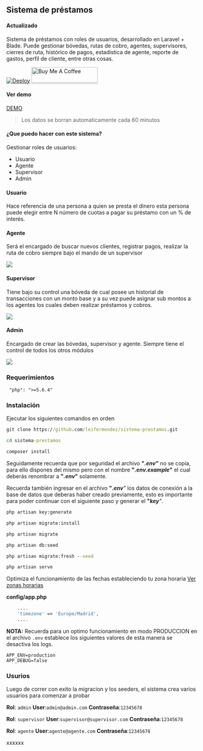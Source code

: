 ## Sistema de préstamos
#### Actualizado

Sistema de préstamos con roles de usuarios, desarrollado en Laravel + Blade. Puede gestionar bóvedas, rutas de cobro, agentes, supervisores, cierres de ruta, histórico de pagos, estadística de agente, reporte de gastos, perfil de cliente, entre otras cosas.

[![Deploy](https://www.herokucdn.com/deploy/button.svg)](https://heroku.com/deploy?template=https://github.com/leifermendez/sistema-prestamos) <a href="https://www.buymeacoffee.com/leifermendez" target="_blank"><img src="https://www.buymeacoffee.com/assets/img/custom_images/orange_img.png" alt="Buy Me A Coffee" style="height: 41px !important;width: 174px !important;box-shadow: 0px 3px 2px 0px rgba(190, 190, 190, 0.5) !important;-webkit-box-shadow: 0px 3px 2px 0px rgba(190, 190, 190, 0.5) !important;" ></a>

#### Ver demo
[DEMO](https://sistema-prestamos-youtube.herokuapp.com/login)

> Los datos se borran automaticamente cada 60 minutos

#### ¿Que puedo hacer con este sistema?

Gestionar roles de usuarios:
- Usuario
- Agente
- Supervisor
- Admin

#### Usuario
Hace referencia de una persona a quien se presta el dinero esta persona puede elegir entre N número de cuotas a pagar su préstamo con un % de interés.

#### Agente
Será el encargado de buscar nuevos clientes, registrar pagos, realizar la ruta de cobro siempre bajo el mando de un supervisor

![](https://i.imgur.com/kbvwudQ.gif)

#### Supervisor
Tiene bajo su control una bóveda de cual posee un historial de transacciones con un monto base y a su vez puede asignar sub montos a los agentes los cuales deben realizar préstamos y cobros.

![](https://i.imgur.com/DdkdJds.gif)

#### Admin
Encargado de crear las bóvedas, supervisor y agente. Siempre tiene el control de todos los otros módulos

![](https://i.imgur.com/KAX76ui.gif)

### Requerimientos
```
 "php": ">=5.6.4"
```

### Instalación
Ejecutar los siguientes comandos en orden
```cmd
git clone https://github.com/leifermendez/sistema-prestamos.git
```
```cmd
cd sistema-prestamos
```
```cmd
composer install
```
Seguidamente recuerda que por seguridad el archivo <b>"<em>.env</em>"</b> no se copia, para ello dispones del mismo pero con el nombre
<b>"<em>.env.example</em>"</b> el cual deberás renombrar a <b>"<em>.env</em>"</b> solamente.

Recuerda también ingresar en el archivo <b>"<em>.env</b>"</em> los datos de conexión a la base de datos que deberas haber creado previamente, esto es importante para poder continuar con el siguiente paso y generar el <b>"<em>key</b>"</em>.
```cmd
php artisan key:generate
```
```cmd
php artisan migrate:install
```
```cmd
php artisan migrate
```
```cmd
php artisan db:seed

php artisan migrate:fresh --seed

php artisan serve
```

Optimiza el funcionamiento de las fechas estableciendo tu zona horaria [Ver zonas horarias](https://www.php.net/manual/es/timezones.php)

__config/app.php__
```php
    ....
    'timezone' => 'Europe/Madrid',
    ....
```

__NOTA:__ Recuerda para un optimo funcionamiento en modo PRODUCCION en el archivo `.env` establece
 los siguientes valores de esta manera se desactiva los logs.
```
APP_ENV=production
APP_DEBUG=false
```


### Usurios
Luego de correr con exito la migracion y los seeders, el sistema crea varios usuarios para comenzar a probar

__Rol__: `admin`
__User__:`admin@admin.com`
__Contraseña__:`12345678`


__Rol__: `supervisor`
__User__:`supervisor@supervisor.com`
__Contraseña__:`12345678`


__Rol__: `agente`
__User__:`agente@agente.com`
__Contraseña__:`12345678`

xxxxxx